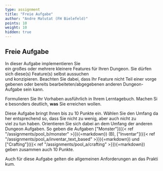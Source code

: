 ```yaml
---
type: assignment
title: "Freie Aufgabe"
author: "Andre Matutat (FH Bielefeld)"
points: 10
weight: 10
hidden: true
---
```



## Freie Aufgabe

In dieser Aufgabe implementieren Sie ein großes oder mehrere kleinere Features für Ihren Dungeon. Sie dürfen sich diese(s) Feature(s) selbst aussuchen und konzipieren. Beachten Sie dabei, dass Ihr Feature nicht Teil einer vorgegebenen oder bereits bearbeiteten/abgegebenen anderen Dungeon-Aufgabe sein kann. 

Formulieren Sie Ihr Vorhaben ausführlich in Ihrem Lerntagebuch. Machen Sie besonders deutlich, **was** Sie erreichen wollen.


Diese Aufgabe bringt Ihnen bis zu 10 Punkte ein. Wählen Sie den Umfang daher entsprechend so, dass Sie nicht zu wenig, aber auch nicht zu viel zu tun haben. Orientieren Sie sich dabei an dem Umfang der anderen Dungeon Aufgaben. So geben die Aufgaben ["Monster"]({{< ref "/assignments/pool_b/monster" >}}){=markdown}) (B), ["Inventar"]({{< ref "/assignments/pool_a/inventar_text_based" >}}){=markdown}) und ["Crafting"]({{< ref "/assignments/pool_a/crafting" >}}){=markdown}) geben zusammen auch 10 Punkte.

Auch für diese Aufgabe gelten die allgemeinen Anforderungen an das Praktikum.

